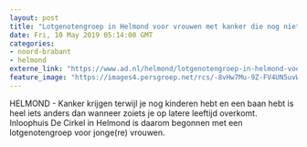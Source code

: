 ```yaml
---
layout: post
title: "Lotgenotengroep in Helmond voor vrouwen met kanker die nog niet met kleinkinderen bezig zijn"
date: Fri, 10 May 2019 05:14:00 GMT
categories: 
- noord-brabant 
- helmond 
externe_link: "https://www.ad.nl/helmond/lotgenotengroep-in-helmond-voor-vrouwen-met-kanker-die-nog-niet-met-kleinkinderen-bezig-zijn~a8dca2e3/"
feature_image: "https://images4.persgroep.net/rcs/-8vHw7Mu-9Z-FV4UN5uvWxsjOrc/diocontent/147488213/_fitwidth/400/?appId=21791a8992982cd8da851550a453bd7f&quality=0.7"
---
```


HELMOND - Kanker krijgen terwijl je nog kinderen hebt en een baan hebt is heel iets anders dan wanneer zoiets je op latere leeftijd overkomt. Inloophuis De Cirkel in Helmond is daarom begonnen met een lotgenotengroep voor jonge(re) vrouwen.
